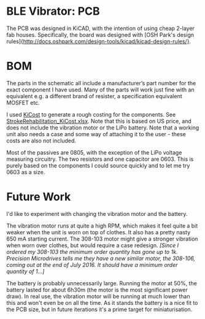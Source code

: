 # BLE Vibrator: PCB

The PCB was designed in KiCAD, with the intention of using cheap 2-layer fab houses. Specifically, the board was designed with [OSH Park's design rules]{http://docs.oshpark.com/design-tools/kicad/kicad-design-rules/}.

# BOM 

The parts in the schematic all include a manufacturer’s part number for the exact component I have used. Many of the parts will work just fine with an equivalent e.g. a different brand of resister, a specification equivalent MOSFET etc.

I used [KiCost](https://github.com/xesscorp/KiCost) to generate a rough costing for the components. See [StrokeRehabilitation_KiCost.xlsx](./StrokeRehabilitation_KiCost.xlsx). Note that this is based on US price, and does not include the vibration motor or the LiPo battery. Note that a working unit also needs a case and some way of attaching it to the user - these costs are also not included.

Most of the passives are 0805, with the exception of the LiPo voltage measuring circuitry. The two resistors and one capacitor are 0603. This is purely based on the components I could source quickly and to let me try 0603 as a size.

# Future Work

I'd like to experiment with changing the vibration motor and the battery.

The vibration motor runs at quite a high RPM, which makes it feel quite a bit weaker when the unit is worn on top of clothes. It also has a pretty nasty 650 mA starting current. The 308-103 motor might give a stronger vibration when worn over clothes, but would require a case redesign. _[Since I ordered my 308-103 the minimum order quantity has gone up to 1k. Precision Microdrives tells me they have a new similar motor, the 308-106, coming out at the end of July 2016. It should have a minimum order quantity of 1...]_

The battery is probably unnecessarily large. Running the motor at 50%, the battery lasted for about 6h30m (the motor is the most significant power draw). In real use, the vibration motor will be running at much lower than this and won't even be on all the time. As it stands the battery is a nice fit to the PCB size, but in future iterations it's a prime target for miniaturisation.
